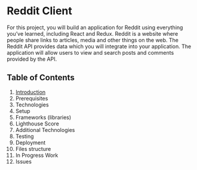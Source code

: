 # Reddit Client

For this project, you will build an application for Reddit using everything you’ve learned, including React and Redux. Reddit is a website where people share links to articles, media and other things on the web. The Reddit API provides data which you will integrate into your application. The application will allow users to view and search posts and comments provided by the API.

## Table of Contents
1. [Introduction](https://github.com/Jkalio52/reddit-client)
2. Prerequisites
3. Technologies
4. Setup
5. Frameworks (libraries)
6. Lighthouse Score
7. Additional Technologies
8. Testing
9. Deployment
10. Files structure
11. In Progress Work
12. Issues
